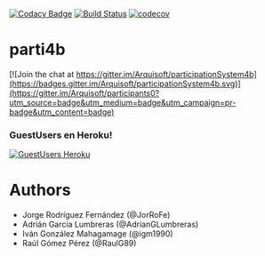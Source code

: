 [![Codacy Badge](https://api.codacy.com/project/badge/Grade/f53b8bb1dcdb4a89a6c93e2b95f3857b)](https://www.codacy.com/app/igm1990/parti4b?utm_source=github.com&amp;utm_medium=referral&amp;utm_content=Arquisoft/parti4b&amp;utm_campaign=Badge_Grade)
[![Build Status](https://travis-ci.org/Arquisoft/parti4b.svg?branch=master)](https://travis-ci.org/Arquisoft/parti4b)
[![codecov](https://codecov.io/gh/Arquisoft/parti4b/branch/master/graph/badge.svg)](https://codecov.io/gh/Arquisoft/parti4b)

# parti4b

[![Join the chat at https://gitter.im/Arquisoft/participationSystem4b](https://badges.gitter.im/Arquisoft/participationSystem4b.svg)](https://gitter.im/Arquisoft/participants0?utm_source=badge&utm_medium=badge&utm_campaign=pr-badge&utm_content=badge)

### GuestUsers en Heroku!
[![GuestUsers Heroku](https://img.shields.io/badge/View%20on-Heroku-ff69b4.svg)](http://parti4b.herokuapp.com/) 

# Authors

- Jorge Rodríguez Fernández (@JorRoFe)
- Adrián García Lumbreras (@AdrianGLumbreras)
- Iván González Mahagamage (@igm1990)
- Raúl Gómez Pérez (@RaulG89)
